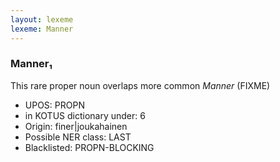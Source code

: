 ```yaml
---
layout: lexeme
lexeme: Manner
---
```


###  Manner₁

This rare proper noun overlaps more common *Manner* (FIXME)
* UPOS:  PROPN
* in KOTUS dictionary under:  6
* Origin:  finer|joukahainen
* Possible NER class:  LAST
* Blacklisted:  PROPN-BLOCKING

